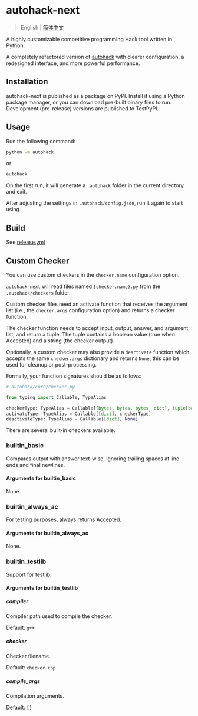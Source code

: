 # autohack-next

> English | [简体中文](./docs/README_zh.md)

A highly customizable competitive programming Hack tool written in Python.

A completely refactored version of [autohack](https://github.com/gi-b716/autohack) with clearer configuration, a redesigned interface, and more powerful performance.

## Installation

autohack-next is published as a package on PyPI. Install it using a Python package manager, or you can download pre-built binary files to run. Development (pre-release) versions are published to TestPyPI.

## Usage

Run the following command:

```bash
python -m autohack
```

or

```bash
autohack
```

On the first run, it will generate a `.autohack` folder in the current directory and exit.

After adjusting the settings in `.autohack/config.json`, run it again to start using.

## Build

See [release.yml](./.github/workflows/release.yml)

## Custom Checker

You can use custom checkers in the `checker.name` configuration option.

`autohack-next` will read files named `{checker.name}.py` from the `.autohack/checkers` folder.

Custom checker files need an activate function that receives the argument list (i.e., the `checker.args` configuration option) and returns a checker function.

The checker function needs to accept input, output, answer, and argument list, and return a tuple. The tuple contains a boolean value (true when Accepted) and a string (the checker output).

Optionally, a custom checker may also provide a `deactivate` function which accepts the same `checker.args` dictionary and returns `None`; this can be used for cleanup or post-processing.

Formally, your function signatures should be as follows:

```python
# autohack/core/checker.py

from typing import Callable, TypeAlias

checkerType: TypeAlias = Callable[[bytes, bytes, bytes, dict], tuple[bool, str]]
activateType: TypeAlias = Callable[[dict], checkerType]
deactivateType: TypeAlias = Callable[[dict], None]
```

There are several built-in checkers available.

### builtin_basic

Compares output with answer text-wise, ignoring trailing spaces at line ends and final newlines.

#### Arguments for builtin_basic

None.

### builtin_always_ac

For testing purposes, always returns Accepted.

#### Arguments for builtin_always_ac

None.

### builtin_testlib

Support for [testlib](https://github.com/MikeMirzayanov/testlib/).

#### Arguments for builtin_testlib

##### compiler

Compiler path used to compile the checker.

Default: `g++`

##### checker

Checker filename.

Default: `checker.cpp`

##### compile_args

Compilation arguments.

Default: `[]`
